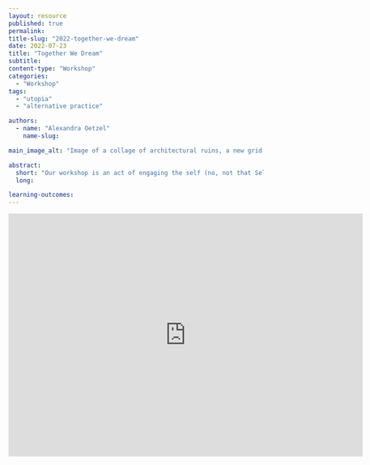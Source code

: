 ```yaml
---
layout: resource
published: true
permalink:
title-slug: "2022-together-we-dream"
date: 2022-07-23
title: "Together We Dream"
subtitle:
content-type: "Workshop"
categories:
  - "Workshop"
tags:
  - "utopia"
  - "alternative practice"

authors:
  - name: "Alexandra Oetzel"
    name-slug:

main_image_alt: "Image of a collage of architectural ruins, a new grid infrastructure, and figures from antiquity wearing robes."

abstract:
  short: "​Our workshop is an act of engaging the self (no, not that Self) where you must design, draw, detail your utopian biography. Our work will explore individual ambitions as we attempt to author our professional lives and explore methods of alternative practice that have existed in the past and today. Prior to meeting, we ask that you complete your biography according to the guiding questions set forth in our workshop assignment plan. Additional, optional readings can also be found in the library."
  long:

learning-outcomes:
---
```


<div class="embed-container">
  <iframe
      src="https://www.youtube.com/embed/EMJkKBwa970"
      width="700"
      height="480"
      frameborder="0"
      allowfullscreen="true">
  </iframe>
</div>
